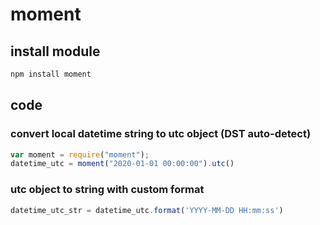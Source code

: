 # moment
## install module
```sh
npm install moment
```
## code
### convert local datetime string to utc object (DST auto-detect)
```js
var moment = require("moment");
datetime_utc = moment("2020-01-01 00:00:00").utc()
```
### utc object to string with custom format
```js
datetime_utc_str = datetime_utc.format('YYYY-MM-DD HH:mm:ss')
```

